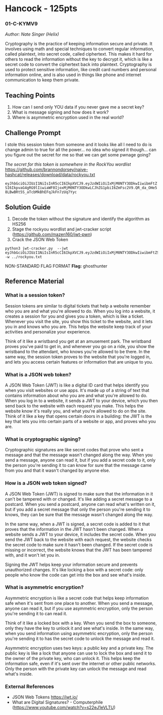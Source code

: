 # Hancock - 125pts
### 01-C-KYMV9
*Author: Nate Singer (Helix)*

Cryptography is the practice of keeping information secure and private. It involves using math and special techniques to convert regular information, called plaintext, into secret code, called ciphertext. This makes it hard for others to read the information without the key to decrypt it, which is like a secret code to convert the ciphertext back into plaintext. Cryptography is used to protect sensitive information, like credit card numbers and personal information online, and is also used in things like phone and internet communication to keep them private.

## Teaching Points
1. How can I send only YOU data if you never gave me a secret key?
2. What is message signing and how does it work?
3. Where is asymmetric encryption used in the real world?

## Challenge Prompt
I stole this session token from someone and it looks like all I need to do is change admin to true for all the power... no idea who signed it though... can you figure out the secret for me so that we can get some pwnage going?

*The secret for this token is somewhere in the RockYou wordlist*
https://github.com/brannondorsey/naive-hashcat/releases/download/data/rockyou.txt

`eyJhbGciOiJIUzI1NiIsInR5cCI6IkpXVCJ9.eyJzdWIiOiIxMjM0NTY3ODkwIiwibmFtZSI6IkpvaG4gRG9lIiwiaWF0IjoxMjM0NTY3ODkwLCJhZG1pbiI6ZmFsc2V9.QR_da_OHe58LBwBRt5S_aTcbMkBhEFqJkFn7zUq7Yyc`

## Solution Guide
1. Decode the token without the signature and identify the algorithm as HS256
2. Stage the rockyou wordlist and jwt-cracker script (https://github.com/mazen160/jwt-pwn)
3. Crack the JSON Web Token
```
python3 jwt-cracker.py  --jwt eyJhbGciOiJIUzI1NiIsInR5cCI6IkpXVCJ9.eyJzdWIiOiIxMjM0NTY3ODkwIiwibmFtZSI6IkpvaG4gRG9lIiwiaWF0IjoxMjM0NTY3ODkwLCJhZG1pbiI6ZmFsc2V9.QR_da_OHe58LBwBRt5S_aTcbMkBhEFqJkFn7zUq7Yyc -w ../rockyou.txt
```

NON-STANDARD FLAG FORMAT
**Flag:** ghosthunter

## Reference Material
### What is a session token?
Session tokens are similar to digital tickets that help a website remember who you are and what you're allowed to do. When you log into a website, it creates a session for you and gives you a token, which is like a ticket. Whenever you visit the site, you show this ticket to the website, and it lets you in and knows who you are. This helps the website keep track of your activities and personalize your experience.

Think of it like a wristband you get at an amusement park. The wristband proves you've paid to get in, and whenever you go on a ride, you show the wristband to the attendant, who knows you're allowed to be there. In the same way, the session token proves to the website that you're logged in, and lets you access certain features or information that are unique to you.

### What is a JSON web token?
A JSON Web Token (JWT) is like a digital ID card that helps identify you when you visit websites or use apps. It's made up of a string of text that contains information about who you are and what you're allowed to do. When you log in to a website, it sends a JWT to your device, which you then send back to the website with each request you make. This helps the website know it's really you, and what you're allowed to do on the site. Think of it like a key that opens certain doors in a building: the JWT is the key that lets you into certain parts of a website or app, and proves who you are.

### What is cryptographic signing?
Cryptographic signatures are like secret codes that prove who sent a message and that the message wasn't changed along the way. When you send a message, anyone can read it, but if you add a secret code to it, only the person you're sending it to can know for sure that the message came from you and that it wasn't changed by anyone else.

### How is a JSON web token signed?
A JSON Web Token (JWT) is signed to make sure that the information in it can't be tampered with or changed. It's like adding a secret message to a postcard. When you send a postcard, anyone can read what's written on it, but if you add a secret message that only the person you're sending it to knows, they can be sure that the message wasn't changed along the way.

In the same way, when a JWT is signed, a secret code is added to it that proves that the information in the JWT hasn't been changed. When a website sends a JWT to your device, it includes the secret code. When you send the JWT back to the website with each request, the website checks the secret code to make sure it hasn't been changed. If the secret code is missing or incorrect, the website knows that the JWT has been tampered with, and it won't let you in.

Signing the JWT helps keep your information secure and prevents unauthorized changes. It's like locking a box with a secret code: only people who know the code can get into the box and see what's inside.

### What is asymmetric encryption?
Asymmetric encryption is like a secret code that helps keep information safe when it's sent from one place to another. When you send a message, anyone can read it, but if you use asymmetric encryption, only the person you're sending it to can read it.

Think of it like a locked box with a key. When you send the box to someone, only they have the key to unlock it and see what's inside. In the same way, when you send information using asymmetric encryption, only the person you're sending it to has the secret code to unlock the message and read it.

Asymmetric encryption uses two keys: a public key and a private key. The public key is like a lock that anyone can use to lock the box and send it to the owner of the private key, who can unlock it. This helps keep the information safe, even if it's sent over the internet or other public networks. Only the person with the private key can unlock the message and read what's inside.

### External References
- JSON Web Tokens https://jwt.io/
- What are Digital Signatures? - Computerphile (https://www.youtube.com/watch?v=s22eJ1eVLTU)
